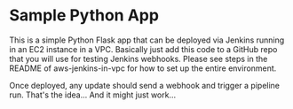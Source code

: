 # Sample Python App

This is a simple Python Flask app that can be deployed via Jenkins running in an EC2 instance in a VPC.  Basically just add this code to a GitHub repo that you will use for testing Jenkins webhooks.  Please see steps in the README of aws-jenkins-in-vpc for how to set up the entire environment.

Once deployed, any update should send a webhook and trigger a pipeline run.  That's the idea...  And it might just work...
